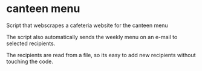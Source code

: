 # canteen menu
Script that webscrapes a cafeteria website for the canteen menu


The script also automatically sends the weekly menu on an e-mail to selected recipients.

The recipients are read from a file, so its easy to add new recipients without touching the code.
